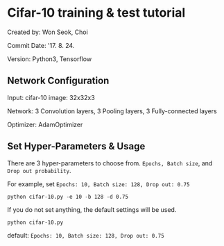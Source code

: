 # Cifar-10 training & test tutorial

Created by: Won Seok, Choi

Commit Date: '17. 8. 24.

Version: Python3, Tensorflow


## Network Configuration
Input: cifar-10 image: 32x32x3

Network: 3 Convolution layers, 3 Pooling layers, 3 Fully-connected layers

Optimizer: AdamOptimizer


## Set Hyper-Parameters & Usage

There are 3 hyper-parameters to choose from. `Epochs, Batch size`, and `Drop out probability`.

For example, set `Epochs: 10, Batch size: 128, Drop out: 0.75`
```shell
python cifar-10.py -e 10 -b 128 -d 0.75
```

If you do not set anything, the default settings will be used.
```shell
python cifar-10.py
```
default: `Epochs: 10, Batch size: 128, Drop out: 0.75`
